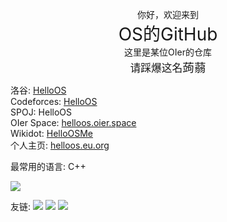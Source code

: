 <p align="center">
你好，欢迎来到<br>
<span style="font-size:200%;">OS的GitHub</span><br>
这里是某位OIer的仓库<br>
<span style="font-size:120%;">请踩爆这名<span style="font-size:111%;">蒟蒻</span></span><br>
</p>

洛谷: [HelloOS](https://luogu.com.cn/user/755022)  
Codeforces: [HelloOS](https://codeforces.com/profile/HelloOS)  
SPOJ: HelloOS  
OIer Space: [helloos.oier.space](https://helloos.oier.space/)  
Wikidot: [HelloOSMe](http://www.wikidot.com/user:info/helloosme)  
个人主页: [helloos.eu.org](https://helloos.eu.org)

最常用的语言: C++

![](https://idage.rickyxrc.top/github/user?username=HelloOSMe)

友链: 
[![](https://avatars.githubusercontent.com/u/116557254?s=64&v=4)](https://github.com/yu22c0w0)
[![](https://avatars.githubusercontent.com/u/119715919?s=64&v=4)](https://github.com/MinecraftWindows11)
[![](https://truthboard.wikidot.com/local--favicon/favicon.gif?83852)](https://truthboard.wikidot.com)
